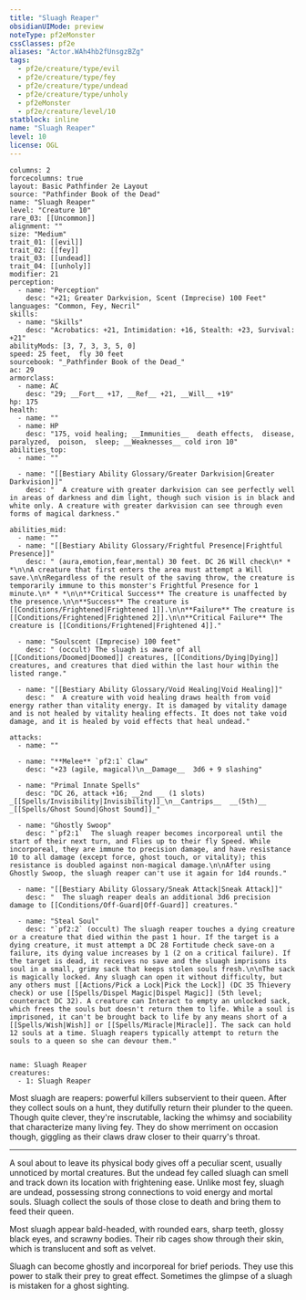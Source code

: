 ```yaml
---
title: "Sluagh Reaper"
obsidianUIMode: preview
noteType: pf2eMonster
cssClasses: pf2e
aliases: "Actor.WAh4hb2fUnsgzBZg" 
tags:
  - pf2e/creature/type/evil
  - pf2e/creature/type/fey
  - pf2e/creature/type/undead
  - pf2e/creature/type/unholy
  - pf2eMonster
  - pf2e/creature/level/10
statblock: inline
name: "Sluagh Reaper"
level: 10
license: OGL
---
```


```statblock
columns: 2
forcecolumns: true
layout: Basic Pathfinder 2e Layout
source: "Pathfinder Book of the Dead"
name: "Sluagh Reaper"
level: "Creature 10"
rare_03: [[Uncommon]]
alignment: ""
size: "Medium"
trait_01: [[evil]]
trait_02: [[fey]]
trait_03: [[undead]]
trait_04: [[unholy]]
modifier: 21
perception:
  - name: "Perception"
    desc: "+21; Greater Darkvision, Scent (Imprecise) 100 Feet"
languages: "Common, Fey, Necril"
skills:
  - name: "Skills"
    desc: "Acrobatics: +21, Intimidation: +16, Stealth: +23, Survival: +21"
abilityMods: [3, 7, 3, 3, 5, 0]
speed: 25 feet,  fly 30 feet
sourcebook: "_Pathfinder Book of the Dead_"
ac: 29
armorclass:
  - name: AC
    desc: "29; __Fort__ +17, __Ref__ +21, __Will__ +19"
hp: 175
health:
  - name: ""
  - name: HP
    desc: "175, void healing; __Immunities__  death effects,  disease,  paralyzed,  poison,  sleep; __Weaknesses__ cold iron 10"
abilities_top:
  - name: ""

  - name: "[[Bestiary Ability Glossary/Greater Darkvision|Greater Darkvision]]"
    desc: "  A creature with greater darkvision can see perfectly well in areas of darkness and dim light, though such vision is in black and white only. A creature with greater darkvision can see through even forms of magical darkness."

abilities_mid:
  - name: ""
  - name: "[[Bestiary Ability Glossary/Frightful Presence|Frightful Presence]]"
    desc: " (aura,emotion,fear,mental) 30 feet. DC 26 Will check\n* * *\n\nA creature that first enters the area must attempt a Will save.\n\nRegardless of the result of the saving throw, the creature is temporarily immune to this monster's Frightful Presence for 1 minute.\n* * *\n\n**Critical Success** The creature is unaffected by the presence.\n\n**Success** The creature is [[Conditions/Frightened|Frightened 1]].\n\n**Failure** The creature is [[Conditions/Frightened|Frightened 2]].\n\n**Critical Failure** The creature is [[Conditions/Frightened|Frightened 4]]."

  - name: "Soulscent (Imprecise) 100 feet"
    desc: " (occult) The sluagh is aware of all [[Conditions/Doomed|Doomed]] creatures, [[Conditions/Dying|Dying]] creatures, and creatures that died within the last hour within the listed range."

  - name: "[[Bestiary Ability Glossary/Void Healing|Void Healing]]"
    desc: "  A creature with void healing draws health from void energy rather than vitality energy. It is damaged by vitality damage and is not healed by vitality healing effects. It does not take void damage, and it is healed by void effects that heal undead."

attacks:
  - name: ""

  - name: "**Melee** `pf2:1` Claw"
    desc: "+23 (agile, magical)\n__Damage__  3d6 + 9 slashing"

  - name: "Primal Innate Spells"
    desc: "DC 26, attack +16; __2nd __ (1 slots) _[[Spells/Invisibility|Invisibility]]_\n__Cantrips__  __(5th)__ _[[Spells/Ghost Sound|Ghost Sound]]_"

  - name: "Ghostly Swoop"
    desc: "`pf2:1`  The sluagh reaper becomes incorporeal until the start of their next turn, and Flies up to their fly Speed. While incorporeal, they are immune to precision damage, and have resistance 10 to all damage (except force, ghost touch, or vitality); this resistance is doubled against non-magical damage.\n\nAfter using Ghostly Swoop, the sluagh reaper can't use it again for 1d4 rounds."

  - name: "[[Bestiary Ability Glossary/Sneak Attack|Sneak Attack]]"
    desc: "  The sluagh reaper deals an additional 3d6 precision damage to [[Conditions/Off-Guard|Off-Guard]] creatures."

  - name: "Steal Soul"
    desc: "`pf2:2` (occult) The sluagh reaper touches a dying creature or a creature that died within the past 1 hour. If the target is a dying creature, it must attempt a DC 28 Fortitude check save-on a failure, its dying value increases by 1 (2 on a critical failure). If the target is dead, it receives no save and the sluagh imprisons its soul in a small, grimy sack that keeps stolen souls fresh.\n\nThe sack is magically locked. Any sluagh can open it without difficulty, but any others must [[Actions/Pick a Lock|Pick the Lock]] (DC 35 Thievery check) or use [[Spells/Dispel Magic|Dispel Magic]] (5th level; counteract DC 32). A creature can Interact to empty an unlocked sack, which frees the souls but doesn't return them to life. While a soul is imprisoned, it can't be brought back to life by any means short of a [[Spells/Wish|Wish]] or [[Spells/Miracle|Miracle]]. The sack can hold 12 souls at a time. Sluagh reapers typically attempt to return the souls to a queen so she can devour them."
 
```

```encounter-table
name: Sluagh Reaper
creatures:
  - 1: Sluagh Reaper
```



Most sluagh are reapers: powerful killers subservient to their queen. After they collect souls on a hunt, they dutifully return their plunder to the queen. Though quite clever, they're inscrutable, lacking the whimsy and sociability that characterize many living fey. They do show merriment on occasion though, giggling as their claws draw closer to their quarry's throat.

* * *

A soul about to leave its physical body gives off a peculiar scent, usually unnoticed by mortal creatures. But the undead fey called sluagh can smell and track down its location with frightening ease. Unlike most fey, sluagh are undead, possessing strong connections to void energy and mortal souls. Sluagh collect the souls of those close to death and bring them to feed their queen.

Most sluagh appear bald-headed, with rounded ears, sharp teeth, glossy black eyes, and scrawny bodies. Their rib cages show through their skin, which is translucent and soft as velvet.

Sluagh can become ghostly and incorporeal for brief periods. They use this power to stalk their prey to great effect. Sometimes the glimpse of a sluagh is mistaken for a ghost sighting.
